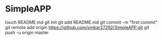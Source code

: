 SimpleAPP
=========
touch README.md
git init
git add README.md
git commit -m "first commit"
git remote add origin https://github.com/omkar27292/SimpleAPP.git
git push -u origin master
